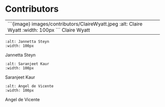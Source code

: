 # Contributors


<table>
<tr><td>
```{image} images/contributors/ClaireWyatt.jpeg
:alt: Claire Wyatt
:width: 100px
```
Claire Wyatt
</td><td>
</td></tr>
</table>

```{image} images/contributors/JannettaSteyn.png
:alt: Jannetta Steyn
:width: 100px
```
Jannetta Steyn

```{image} images/contributors/SaranjeetKaur.jpeg
:alt: Saranjeet Kaur
:width: 100px
```
Saranjeet Kaur


```{image} images/contributors/AngelDeVicente.jpeg
:alt: Angel de Vicente
:width: 100px
```
Angel de Vicente

